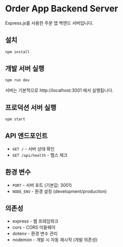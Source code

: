 # Order App Backend Server

Express.js를 사용한 주문 앱 백엔드 서버입니다.

## 설치

```bash
npm install
```

## 개발 서버 실행

```bash
npm run dev
```

서버는 기본적으로 http://localhost:3001 에서 실행됩니다.

## 프로덕션 서버 실행

```bash
npm start
```

## API 엔드포인트

- `GET /` - 서버 상태 확인
- `GET /api/health` - 헬스 체크

## 환경 변수

- `PORT` - 서버 포트 (기본값: 3001)
- `NODE_ENV` - 환경 설정 (development/production)

## 의존성

- express - 웹 프레임워크
- cors - CORS 미들웨어
- dotenv - 환경 변수 관리
- nodemon - 개발 시 자동 재시작 (개발 의존성) 